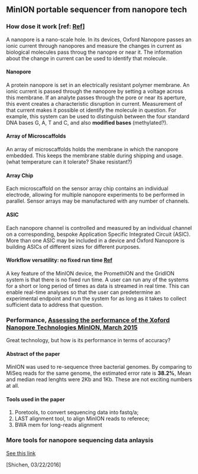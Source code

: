 ## MinION portable sequencer from nanopore tech
### How dose it work [ref: [Ref](https://nanoporetech.com/science-technology/how-it-works)]
A nanopore is a nano-scale hole. In its devices, Oxford Nanopore passes an ionic current through nanopores and measure the changes in current as biological molecules pass throug the nanopre or near it. The information about the change in current can be used to identify that molecule.
#### Nanopore
A protein nanopore is set in an electrically resistant polymer membrane. An ionic current is passed through the nanopore by setting a voltage across this membrane. If an analyte passes through the pore or near its aperture, this event creates a characteristic disruption in current. Measurement of that current makes it possible ot identify the molecule in question. For example, this system can be used to distinguish between the four standard DNA bases G, A, T and C, and also **modified bases** (methylated?).
#### Array of Microscaffolds
An array of microscaffolds holds the membrane in which the nanopore embedded. This keeps the membrane stable during shipping and usage. (what temperature can it tolerate? Shake resistant?)
#### Array Chip
Each microscaffold on the sensor array chip contains an individual electrode, allowing for multiple nanopore experiments to be performed in parallel. Sensor arrays may be manufactured with any number of channels.
#### ASIC
Each nanopore channel is controlled and measured by an individual channel on a corresponding, bespoke Application Specific Integrated Circuit (ASIC). More than one ASIC may be included in a device and Oxford Nanopore is building ASICs of different sizes for different purposes.

#### Workflow versatility: no fixed run time [Ref](https://nanoporetech.com/science-technology/workflow-versatility-no-fixed-run-time/workflow-versatility-no-fixed-run-time)
A key feature of the MinION device, the PromethION and the GridION system is that there is no fixed run time. A user can run any of the systems for a short or long period of times as data is streamed in real time. This can enable real-time analyses so that the user can predetermine an experimental endpoint and run the system for as long as it takes to collect sufficient data to address that question.

### Performance, [Assessing the performance of  the Xoford Nanopore Technologies MinION, March 2015](http://www.sciencedirect.com/science/article/pii/S2214753515000224)
Great technology, but how is its performance in terms of accuracy?
#### Abstract of the paper
MinION was used to re-sequence three bacterial genomes. By comparing to MiSeq reads for the same genome, the estimated error rate is **38.2%**, Mean and median read lenghts were 2Kb and 1Kb. These are not exciting numbers at all.
#### Tools used in the paper
1. Poretools, to convert sequencing data into fastq/a;
2. LAST alignment tool, to align MinION reads to referece;
3. BWA mem for long-reads alignment

### More tools for nanopore sequencing data anlaysis
[See this link](http://nextgenseek.com/2015/10/software-tools-for-oxford-nanopore-sequence-data/)


[Shichen, 03/22/2016]
